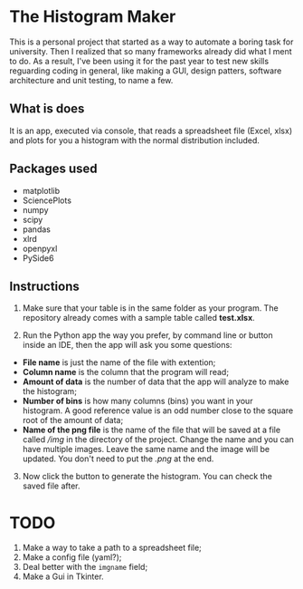 # The Histogram Maker

This is a personal project that started as a way to automate a boring task for
university. Then I realized that so many frameworks already did what I ment to
do. As a result, I've been using it for the past year to test new skills
reguarding coding in general, like making a GUI, design patters, software
architecture and unit testing, to name a few.

## What is does

It is an app, executed via console, that reads a spreadsheet file (Excel,
xlsx) and plots for you a histogram with the normal distribution included.

## Packages used

- matplotlib
- SciencePlots
- numpy
- scipy
- pandas
- xlrd
- openpyxl
- PySide6

## Instructions

1. Make sure that your table is in the same folder as your program. The
   repository already comes with a sample table called **test.xlsx**.

2. Run the Python app the way you prefer, by command line or button inside an
   IDE, then the app will ask you some questions:

- **File name** is just the name of the file with extention;
- **Column name** is the column that the program will read;
- **Amount of data** is the number of data that the app will analyze to make the
  histogram;
- **Number of bins** is how many columns (bins) you want in your histogram. A
  good reference value is an odd number close to the square root of the amount of
  data;
- **Name of the png file** is the name of the file that will be saved at a file
  called _/img_ in the directory of the project. Change the name and you can have
  multiple images. Leave the same name and the image will be updated. You don't
  need to put the _.png_ at the end.

3. Now click the button to generate the histogram. You can check the saved file
   after.

# TODO

1. Make a way to take a path to a spreadsheet file;
2. Make a config file (yaml?);
3. Deal better with the `imgname` field;
4. Make a Gui in Tkinter.
